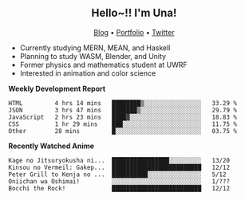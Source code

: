 <h2 align="center">
  Hello~!! I'm Una!
</h2>

<p align="center">
  <a href="https://anarchy.website/">Blog</a> &bull;
  <a href="https://una-ada.github.io/">Portfolio</a> &bull;
  <a href="https://twitter.com/xn__z7x">Twitter</a>
</p>

- Currently studying MERN, MEAN, and Haskell
- Planning to study WASM, Blender, and Unity
- Former physics and mathematics student at UWRF
- Interested in animation and color science

**Weekly Development Report**

<!--START_SECTION:waka-->

```text
HTML         4 hrs 14 mins   ████████▒░░░░░░░░░░░░░░░░   33.29 %
JSON         3 hrs 47 mins   ███████▒░░░░░░░░░░░░░░░░░   29.79 %
JavaScript   2 hrs 23 mins   ████▓░░░░░░░░░░░░░░░░░░░░   18.83 %
CSS          1 hr 29 mins    ███░░░░░░░░░░░░░░░░░░░░░░   11.75 %
Other        28 mins         █░░░░░░░░░░░░░░░░░░░░░░░░   03.75 %
```

<!--END_SECTION:waka-->

**Recently Watched Anime**

<!-- RECENT-ANIME:START -->

    Kage no Jitsuryokusha ni...  ████████████████░░░░░░░░░   13/20
    Kinsou no Vermeil: Gakep...  █████████████████████████   12/12
    Peter Grill to Kenja no ...  ██████████░░░░░░░░░░░░░░░   5/12
    Oniichan wa Oshimai!         ░░░░░░░░░░░░░░░░░░░░░░░░░   1/???
    Bocchi the Rock!             █████████████████████████   12/12
<!-- RECENT-ANIME:END -->
